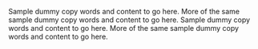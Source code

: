 Sample dummy copy words and content to go here. More of the same sample dummy copy words and content to go here. Sample dummy copy words and content to go here. More of the same sample dummy copy words and content to go here.
